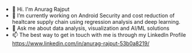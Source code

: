 - 👋 Hi. I'm Anurag Rajput
- 🔭 I’m currently working on Android Security and cost reduction of healtcare supply chain using regression analysis and deep learning.
- 💬 Ask me about data analysis, visualization and AI/ML solutions
- 📫 The best way to get in touch with me is through my LinkedIn Profile https://www.linkedin.com/in/anurag-rajput-53b0a8219/  
